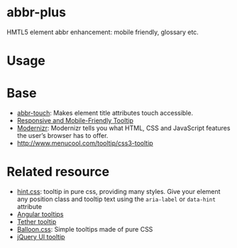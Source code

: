 # abbr-plus
HMTL5 element abbr enhancement: mobile friendly, glossary etc.


# Usage


# Base

- [abbr-touch](https://github.com/Tyriar/abbr-touch): Makes <abbr> element title attributes touch accessible.
- [Responsive and Mobile-Friendly Tooltip](http://osvaldas.info/elegant-css-and-jquery-tooltip-responsive-mobile-friendly)
- [Modernizr](https://modernizr.com/): Modernizr tells you what HTML, CSS and JavaScript features the user’s browser has to offer.
- http://www.menucool.com/tooltip/css3-tooltip


# Related resource

- [hint.css](https://github.com/chinchang/hint.css): tooltip in pure css, providing many styles. Give your element any position class and tooltip text using the `aria-label` or `data-hint` attribute
- [Angular tooltips](https://github.com/720kb/angular-tooltips)
- [Tether tooltip](http://github.hubspot.com/tooltip/docs/welcome/)
- [Balloon.css](https://github.com/kazzkiq/balloon.css): Simple tooltips made of pure CSS
- [jQuery UI tooltip](https://jqueryui.com/tooltip/)
